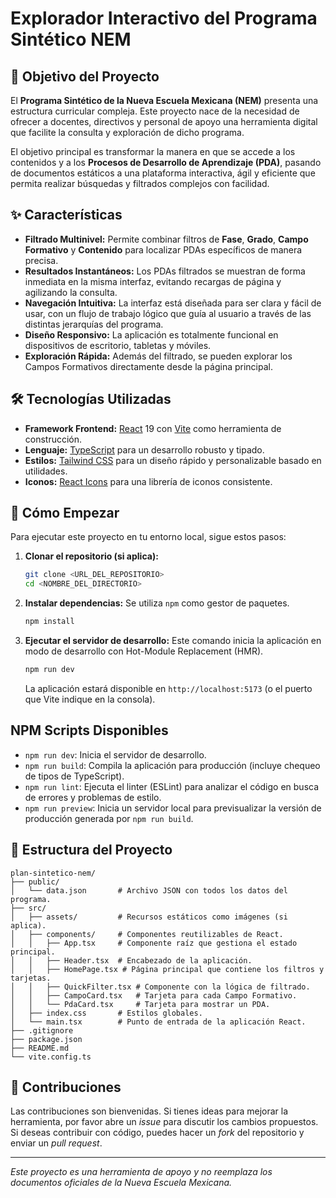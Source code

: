 # Explorador Interactivo del Programa Sintético NEM

## 🎯 Objetivo del Proyecto

El **Programa Sintético de la Nueva Escuela Mexicana (NEM)** presenta una estructura curricular compleja. Este proyecto nace de la necesidad de ofrecer a docentes, directivos y personal de apoyo una herramienta digital que facilite la consulta y exploración de dicho programa.

El objetivo principal es transformar la manera en que se accede a los contenidos y a los **Procesos de Desarrollo de Aprendizaje (PDA)**, pasando de documentos estáticos a una plataforma interactiva, ágil y eficiente que permita realizar búsquedas y filtrados complejos con facilidad.

## ✨ Características

-   **Filtrado Multinivel:** Permite combinar filtros de **Fase**, **Grado**, **Campo Formativo** y **Contenido** para localizar PDAs específicos de manera precisa.
-   **Resultados Instantáneos:** Los PDAs filtrados se muestran de forma inmediata en la misma interfaz, evitando recargas de página y agilizando la consulta.
-   **Navegación Intuitiva:** La interfaz está diseñada para ser clara y fácil de usar, con un flujo de trabajo lógico que guía al usuario a través de las distintas jerarquías del programa.
-   **Diseño Responsivo:** La aplicación es totalmente funcional en dispositivos de escritorio, tabletas y móviles.
-   **Exploración Rápida:** Además del filtrado, se pueden explorar los Campos Formativos directamente desde la página principal.

## 🛠️ Tecnologías Utilizadas

-   **Framework Frontend:** [React](https://react.dev/) 19 con [Vite](https://vitejs.dev/) como herramienta de construcción.
-   **Lenguaje:** [TypeScript](https://www.typescriptlang.org/) para un desarrollo robusto y tipado.
-   **Estilos:** [Tailwind CSS](https://tailwindcss.com/) para un diseño rápido y personalizable basado en utilidades.
-   **Iconos:** [React Icons](https://react-icons.github.io/react-icons/) para una librería de iconos consistente.

## 🚀 Cómo Empezar

Para ejecutar este proyecto en tu entorno local, sigue estos pasos:

1.  **Clonar el repositorio (si aplica):**
    ```bash
    git clone <URL_DEL_REPOSITORIO>
    cd <NOMBRE_DEL_DIRECTORIO>
    ```

2.  **Instalar dependencias:**
    Se utiliza `npm` como gestor de paquetes.
    ```bash
    npm install
    ```

3.  **Ejecutar el servidor de desarrollo:**
    Este comando inicia la aplicación en modo de desarrollo con Hot-Module Replacement (HMR).
    ```bash
    npm run dev
    ```
    La aplicación estará disponible en `http://localhost:5173` (o el puerto que Vite indique en la consola).

## NPM Scripts Disponibles

-   `npm run dev`: Inicia el servidor de desarrollo.
-   `npm run build`: Compila la aplicación para producción (incluye chequeo de tipos de TypeScript).
-   `npm run lint`: Ejecuta el linter (ESLint) para analizar el código en busca de errores y problemas de estilo.
-   `npm run preview`: Inicia un servidor local para previsualizar la versión de producción generada por `npm run build`.

## 📂 Estructura del Proyecto

```
plan-sintetico-nem/
├── public/
│   └── data.json       # Archivo JSON con todos los datos del programa.
├── src/
│   ├── assets/         # Recursos estáticos como imágenes (si aplica).
│   ├── components/     # Componentes reutilizables de React.
│   │   ├── App.tsx     # Componente raíz que gestiona el estado principal.
│   │   ├── Header.tsx  # Encabezado de la aplicación.
│   │   ├── HomePage.tsx # Página principal que contiene los filtros y tarjetas.
│   │   ├── QuickFilter.tsx # Componente con la lógica de filtrado.
│   │   ├── CampoCard.tsx   # Tarjeta para cada Campo Formativo.
│   │   └── PdaCard.tsx     # Tarjeta para mostrar un PDA.
│   ├── index.css       # Estilos globales.
│   └── main.tsx        # Punto de entrada de la aplicación React.
├── .gitignore
├── package.json
├── README.md
└── vite.config.ts
```

## 🤝 Contribuciones

Las contribuciones son bienvenidas. Si tienes ideas para mejorar la herramienta, por favor abre un *issue* para discutir los cambios propuestos. Si deseas contribuir con código, puedes hacer un *fork* del repositorio y enviar un *pull request*.

---
*Este proyecto es una herramienta de apoyo y no reemplaza los documentos oficiales de la Nueva Escuela Mexicana.*